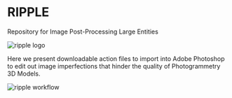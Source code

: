 # RIPPLE
Repository for Image Post-Processing Large Entities

![ripple logo](https://user-images.githubusercontent.com/80370952/178155076-ed81e114-0903-4345-aca1-17aca98467cb.PNG)

Here we present downloadable action files to import into Adobe Photoshop to edit out image imperfections that hinder the quality of Photogrammetry 3D Models. 


![ripple workflow](https://user-images.githubusercontent.com/80370952/178154870-de9df17d-3d44-4af9-953d-284e7cf49cfb.PNG)
